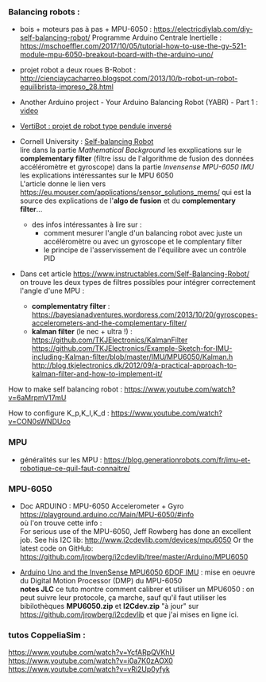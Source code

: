 
### Balancing robots :

* bois + moteurs pas à pas + MPU-6050 : https://electricdiylab.com/diy-self-balancing-robot/
Programme Arduino Centrale Inertielle : https://mschoeffler.com/2017/10/05/tutorial-how-to-use-the-gy-521-module-mpu-6050-breakout-board-with-the-arduino-uno/

* projet robot a deux roues B-Robot : http://cienciaycacharreo.blogspot.com/2013/10/b-robot-un-robot-equilibrista-impreso_28.html

* Another Arduino project - Your Arduino Balancing Robot (YABR) - Part 1 : [video](https://www.youtube.com/watch?v=6WWqo-Yr8lA)

* [VertiBot : projet de robot type pendule inversé](https://positron-libre.blog/robots/pendule-inverse-vertibot.php)

* Cornell University : [Self-balancing Robot](https://people.ece.cornell.edu/land/courses/ece4760/FinalProjects/f2015/dc686_nn233_hz263/final_project_webpage_v2/dc686_nn233_hz263/index.html)<br>
lire dans la partie _Mathematical Background_ les exxplications sur le __complementary filter__ (filtre issu de l'algorithme de fusion des données accéléromètre et gyroscope) dans la partie _Invensense MPU-6050 IMU_ les explications intéressantes sur le MPU 6050<br>
L'article donne le lien vers https://eu.mouser.com/applications/sensor_solutions_mems/ qui est la source des explications de l'__algo de fusion__ et du __complementary filter__...

  * des infos intéressantes à lire sur :
    * comment mesurer l'angle d'un balancing robot avec juste un accéléromètre ou avec un gyroscope et le complentary filter
    * le principe de l'asservissement de l'équilibre avec un contrôle PID
  
 * Dans cet article https://www.instructables.com/Self-Balancing-Robot/ on trouve les deux types de filtres possibles pour intégrer correctement l'angle d'une MPU :
    * __complementatry filter__ : https://bayesianadventures.wordpress.com/2013/10/20/gyroscopes-accelerometers-and-the-complementary-filter/
    * __kalman filter__ (le nec + ultra !) : <br>
https://github.com/TKJElectronics/KalmanFilter<br>
https://github.com/TKJElectronics/Example-Sketch-for-IMU-including-Kalman-filter/blob/master/IMU/MPU6050/Kalman.h<br>
http://blog.tkjelectronics.dk/2012/09/a-practical-approach-to-kalman-filter-and-how-to-implement-it/

How to make self balancing robot : https://www.youtube.com/watch?v=6aMrpmV17mU

How to configure K_p,K_I,K_d : https://www.youtube.com/watch?v=CON0sWNDUco

### MPU

* généralités sur les MPU : https://blog.generationrobots.com/fr/imu-et-robotique-ce-quil-faut-connaitre/


### MPU-6050

* Doc ARDUINO : MPU-6050 Accelerometer + Gyro https://playground.arduino.cc/Main/MPU-6050/#info<br>
où l'on trouve cette info : <br>
  For serious use of the MPU-6050, Jeff Rowberg has done an excellent job.
  See his I2C lib: http://www.i2cdevlib.com/devices/mpu6050
  Or the latest code on GitHub: https://github.com/jrowberg/i2cdevlib/tree/master/Arduino/MPU6050

* [Arduino Uno and the InvenSense MPU6050 6DOF IMU](https://42bots.com/tutorials/arduino-uno-and-the-invensense-mpu-6050-6dof-imu/) : mise en oeuvre du Digital Motion Processor (DMP) du MPU-6050<br>
__notes JLC__ ce tuto montre comment calibrer et utiliser un MPU6050 : on peut suivre leur protocole, ça marche, sauf qu'il faut utiliser les bibilothèques __MPU6050.zip__ et __I2Cdev.zip__  "à jour" sur https://github.com/jrowberg/i2cdevlib et que j'ai mises en ligne ici.

### tutos CoppeliaSim :

https://www.youtube.com/watch?v=YcfARpQVKhU<br>
https://www.youtube.com/watch?v=i0a7K0zAOX0<br>
https://www.youtube.com/watch?v=vRi2Up0yfyk<br>

